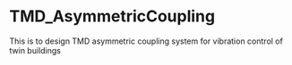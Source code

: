 # TMD_AsymmetricCoupling
This is to design TMD asymmetric coupling system for vibration control of twin buildings
